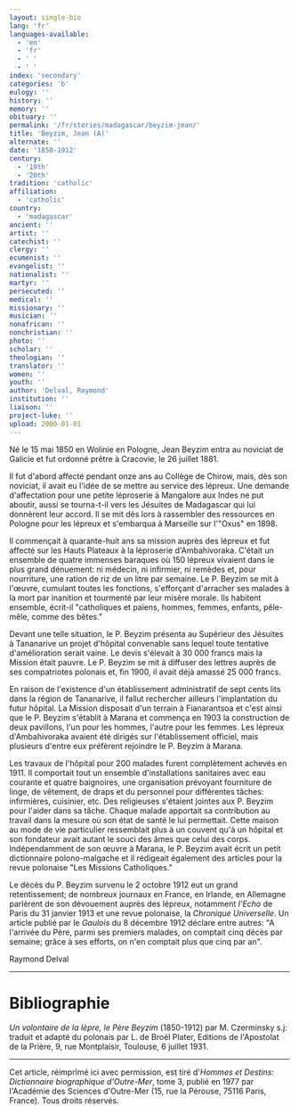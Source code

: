 ```yaml
---
layout: single-bio
lang: 'fr'
languages-available:
  - 'en'
  - 'fr'
  - ' '
  - ' '
index: 'secondary'
categories: 'b'
eulogy: ''
history: ''
memory: ''
obituary: ''
permalink: '/fr/stories/madagascar/beyzim-jean/'
title: 'Beyzim, Jean (A)'
alternate: ''
date: '1850-1912'
century:
  - '19th'
  - '20th'
tradition: 'catholic'
affiliation:
  - 'catholic'
country:
  - 'madagascar'
ancient: ''
artist: ''
catechist: ''
clergy: ''
ecumenist: ''
evangelist: ''
nationalist: ''
martyr: ''
persecuted: ''
medical: ''
missionary: ''
musician: ''
nonafrican: ''
nonchristian: ''
photo: ''
scholar: ''
theologian: ''
translator: ''
women: ''
youth: ''
author: 'Delval, Raymond'
institution: ''
liaison: ''
project-luke: ''
upload: 2000-01-01
---
```



Né le 15 mai 1850 en Wolinie en Pologne, Jean Beyzim entra au noviciat de Galicie et fut ordonné prêtre à Cracovie, le 26 juillet 1881.

Il fut d'abord affecté pendant onze ans au Collège de Chirow, mais, dès son noviciat, il avait eu l'idée de se mettre au service des lépreux. Une demande d'affectation pour une petite léproserie à Mangalore aux Indes ne put aboutir, aussi se tourna-t-il vers les Jésuites de Madagascar qui lui donnèrent leur accord. Il se mit dès lors à rassembler des ressources en Pologne pour les lépreux et s'embarqua à Marseille sur l'"Oxus" en 1898.

Il commençait à quarante-huit ans sa mission auprès des lépreux et fut affecté sur les Hauts Plateaux à la léproserie d'Ambahivoraka. C'était un ensemble de quatre immenses baraques où 150 lépreux vivaient dans le plus grand dénuement: ni médecin, ni infirmier, ni remèdes et, pour nourriture, une ration de riz de un litre par semaine. Le P. Beyzim se mit à l'œuvre, cumulant toutes les fonctions, s'efforçant d'arracher ses malades à la mort par inanition et tourmenté par leur misère morale. Ils habitent ensemble, écrit-il "catholiques et païens, hommes, femmes, enfants, pêle-mêle, comme des bêtes."

Devant une telle situation, le P. Beyzim présenta au Supérieur des Jésuites à Tananarive un projet d'hôpital convenable sans lequel toute tentative d'amélioration serait vaine. Le devis s'élevait à 30 000 francs mais la Mission était pauvre. Le P. Beyzim se mit à diffuser des lettres auprès de ses compatriotes polonais et, fin 1900, il avait déjà amassé 25 000 francs.

En raison de l'existence d'un établissement administratif de sept cents lits dans la région de Tananarive, il fallut rechercher ailleurs l'implantation du futur hôpital. La Mission disposait d'un terrain à Fianarantsoa et c'est ainsi que le P. Beyzim s'établit à Marana et commença en 1903 la construction de deux pavillons, l'un pour les hommes, l'autre pour les femmes. Les lépreux d'Ambahivoraka avaient été dirigés sur l'établissement officiel, mais plusieurs d'entre eux préfèrent rejoindre le P. Beyzim à Marana.

Les travaux de l'hôpital pour 200 malades furent complètement achevés en 1911. Il comportait tout un ensemble d'installations sanitaires avec eau courante et quatre baignoires, une organisation prévoyant fourniture de linge, de vêtement, de draps et du personnel pour différentes tâches: infirmières, cuisinier, etc. Des religieuses s'étaient jointes aux P. Beyzim pour l'aider dans sa tâche. Chaque malade apportait sa contribution au travail dans la mesure où son état de santé le lui permettait. Cette maison au mode de vie particulier ressemblait plus à un couvent qu'à un hôpital et son fondateur avait autant le souci des âmes que celui des corps.
Indépendamment de son œuvre à Marana, le P. Beyzim avait écrit un petit dictionnaire polono-malgache et il rédigeait également des articles pour la revue polonaise "Les Missions Catholiques."

Le décès du P. Beyzim survenu le 2 octobre 1912 eut un grand retentissement; de nombreux journaux en France, en Irlande, en Allemagne parlèrent de son dévouement auprès des lépreux, notamment *l'Echo* de Paris du 31 janvier 1913 et une revue polonaise, la *Chronique Universelle*. Un article publié par le *Gaulois* du 8 décembre 1912 déclare entre autres: "A l'arrivée du Père, parmi ses premiers malades, on comptait cinq décès par semaine; grâce à ses efforts, on n'en comptait plus que cinq par an".

Raymond Delval

---

# Bibliographie

*Un volontaire de la lèpre, le Père Beyzim* (1850-1912) par M. Czerminsky s.j: traduit et adapté du polonais par L. de Broël Plater, Editions de l'Apostolat de la Prière, 9, rue Montplaisir, Toulouse, 6 juillet 1931.

---

Cet article, réimprîmé ici avec permission, est tiré d'*Hommes et Destins: Dictionnaire biographique d'Outre-Mer*, tome 3, publié en 1977 par l'Académie des Sciences d'Outre-Mer (15, rue la Pérouse, 75116 Paris, France). Tous droits réservés.